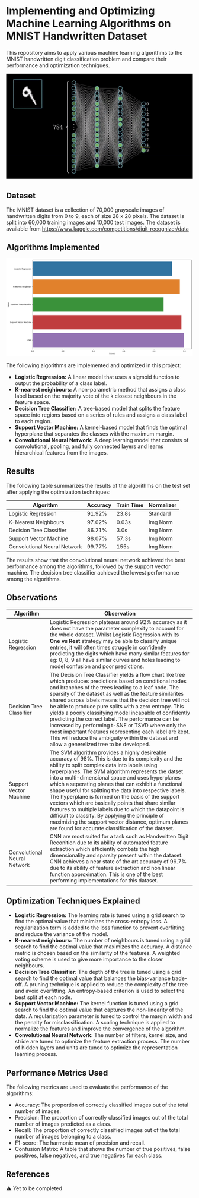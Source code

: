 # Implementing and Optimizing Machine Learning Algorithms on MNIST Handwritten Dataset

This repository aims to apply various machine learning algorithms to the MNIST handwritten digit classification problem and compare their performance and optimization techniques.

![Hero](./Handwritten_Digits_Recognition/img/hero.gif "Hero")

## Dataset

The MNIST dataset is a collection of 70,000 grayscale images of handwritten digits from 0 to 9, each of size 28 x 28 pixels. The dataset is split into 60,000 training images and 10,000 test images. The dataset is available from https://www.kaggle.com/competitions/digit-recognizer/data

## Algorithms Implemented

![Results](./Handwritten_Digits_Recognition/img/results.png "Results")

The following algorithms are implemented and optimized in this project:

- **Logistic Regression:** A linear model that uses a sigmoid function to output the probability of a class label.
- **K-nearest neighbours:** A non-parametric method that assigns a class label based on the majority vote of the k closest neighbours in the feature space.
- **Decision Tree Classifier:** A tree-based model that splits the feature space into regions based on a series of rules and assigns a class label to each region.
- **Support Vector Machine:** A kernel-based model that finds the optimal hyperplane that separates the classes with the maximum margin.
- **Convolutional Neural Network:** A deep learning model that consists of convolutional, pooling, and fully connected layers and learns hierarchical features from the images.

## Results

The following table summarizes the results of the algorithms on the test set after applying the optimization techniques:

| Algorithm                    | Accuracy  | Train Time | Normalizer |
|------------------------------|-----------|------------|------------|
| Logistic Regression          | 91.92%    | 23.8s      | Standard   |
| K-Nearest Neighbours         | 97.02%    | 0.03s      | Img Norm   |
| Decision Tree Classifier     | 86.21%    | 3.0s       | Img Norm   |
| Support Vector Machine       | 98.07%    | 57.3s      | Img Norm   |
| Convolutional Neural Network | 99.77%    | 155s       | Img Norm   |

The results show that the convolutional neural network achieved the best performance among the algorithms, followed by the support vector machine. The decision tree classifier achieved the lowest performance among the algorithms.

## Observations

| Algorithm                    | Observation  |
|------------------------------|--------------|
| Logistic Regression          |Logistic Regression plateaus around 92% accuracy as it does not have the parameter complexity to account for the whole dataset. Whilst Logistic Regression with its **One vs Rest** strategy may be able to classify unique entries, it will often times struggle in confidently predicting the digits which have many similar features for eg: 0, 8, 9 all have similar curves and holes leading to model confusion and poor predictions. | The KNN algorithm is a distance based algorithm which estimates the data label based on its N nearest neighbours. Since the MNIST dataset has many entries with features that generally represent a particular label, there is a high probability that an unknown entry may have features similar to its label and may get placed among its neighbours of the same class. This gives excellent accuracy on the absolute points, however KNN fails to correctly classify those points which are anomalies and may not represent the general features of the particular label. |
| Decision Tree Classifier     | The Decision Tree Classifier yields a flow chart like tree which produces predictions based on conditional nodes and branches of the trees leading to a leaf node. The sparsity of the dataset as well as the feature similarites shared across labels means that the decision tree will not be able to produce pure splits with a zero entropy. This yields a poorly classifying model incapable of confidently predicting the correct label. The performance can be increased by performing t-SNE or TSVD where only the most important features representing each label are kept. This will reduce the ambiguity within the dataset and allow a generelized tree to be developed. |
| Support Vector Machine       | The SVM algorithm provides a highly desireable accuracy of 98%. This is due to its complexity and the ability to split complex data into labels using hyperplanes. The SVM algorithm represents the datset into a multi-dimensional space and uses hyperplanes which a seperating planes that can exhibit a functional shape useful for splitting the data into respective labels. The hyperplane is formed on the basis of the support vectors which are basically points that share similar features to multiple labels due to which the datapoint is difficult to classify. By applying the principle of maximizing the support vector distance, optimum planes are found for accurate classification of the dataset. |
| Convolutional Neural Network | CNN are most suited for a task such as Handwritten Digit Reconition due to its ability of automated feature extraction which efficiently combats the high dimensionality and sparsity present within the dataset. CNN achieves a near state of the art accuracy of 99.7% due to its ability of feature extraction and non linear function approximation. This is one of the best performing implementations for this dataset. |

## Optimization Techniques Explained

- **Logistic Regression:** The learning rate is tuned using a grid search to find the optimal value that minimizes the cross-entropy loss. A regularization term is added to the loss function to prevent overfitting and reduce the variance of the model.
- **K-nearest neighbours:** The number of neighbours is tuned using a grid search to find the optimal value that maximizes the accuracy. A distance metric is chosen based on the similarity of the features. A weighted voting scheme is used to give more importance to the closer neighbours.
- **Decision Tree Classifier:** The depth of the tree is tuned using a grid search to find the optimal value that balances the bias-variance trade-off. A pruning technique is applied to reduce the complexity of the tree and avoid overfitting. An entropy-based criterion is used to select the best split at each node.
- **Support Vector Machine:** The kernel function is tuned using a grid search to find the optimal value that captures the non-linearity of the data. A regularization parameter is tuned to control the margin width and the penalty for misclassification. A scaling technique is applied to normalize the features and improve the convergence of the algorithm.
- **Convolutional Neural Network:** The number of filters, kernel size, and stride are tuned to optimize the feature extraction process. The number of hidden layers and units are tuned to optimize the representation learning process.

## Performance Metrics Used

The following metrics are used to evaluate the performance of the algorithms:

- Accuracy: The proportion of correctly classified images out of the total number of images.
- Precision: The proportion of correctly classified images out of the total number of images predicted as a class.
- Recall: The proportion of correctly classified images out of the total number of images belonging to a class.
- F1-score: The harmonic mean of precision and recall.
- Confusion Matrix: A table that shows the number of true positives, false positives, false negatives, and true negatives for each class.

## References

⚠️ Yet to be completed
